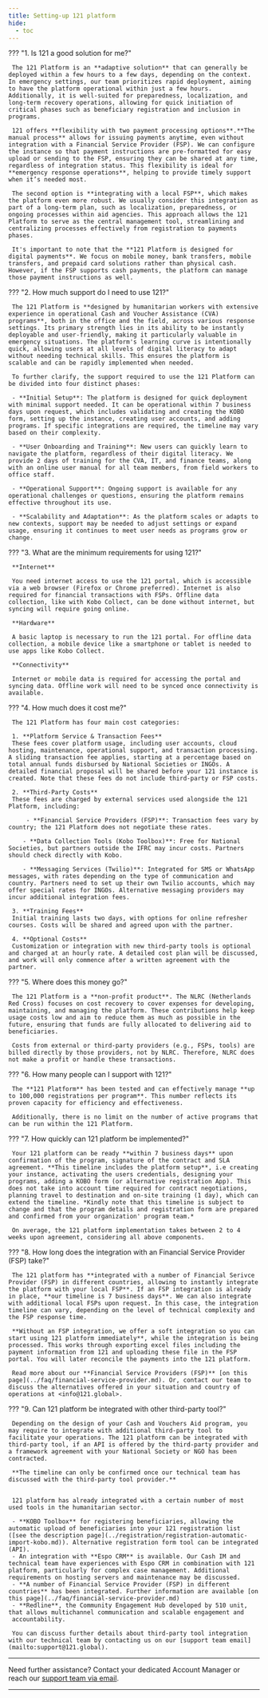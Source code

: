 ```yaml
---
title: Setting-up 121 platform
hide:
  - toc
---
```



??? "1. Is 121 a good solution for me?"

     The 121 Platform is an **adaptive solution** that can generally be deployed within a few hours to a few days, depending on the context. In emergency settings, our team prioritizes rapid deployment, aiming to have the platform operational within just a few hours. Additionally, it is well-suited for preparedness, localization, and long-term recovery operations, allowing for quick initiation of critical phases such as beneficiary registration and inclusion in programs.

     121 offers **flexibility with two payment processing options**.**The manual process** allows for issuing payments anytime, even without integration with a Financial Service Provider (FSP). We can configure the instance so that payment instructions are pre-formatted for easy upload or sending to the FSP, ensuring they can be shared at any time, regardless of integration status. This flexibility is ideal for **emergency response operations**, helping to provide timely support when it’s needed most.

     The second option is **integrating with a local FSP**, which makes the platform even more robust. We usually consider this integration as part of a long-term plan, such as localization, preparedness, or ongoing processes within aid agencies. This approach allows the 121 Platform to serve as the central management tool, streamlining and centralizing processes effectively from registration to payments phases.

     It's important to note that the **121 Platform is designed for digital payments**. We focus on mobile money, bank transfers, mobile transfers, and prepaid card solutions rather than physical cash. However, if the FSP supports cash payments, the platform can manage those payment instructions as well.


??? "2. How much support do I need to use 121?"

     The 121 Platform is **designed by humanitarian workers with extensive experience in operational Cash and Voucher Assistance (CVA) programs**, both in the office and the field, across various response settings. Its primary strength lies in its ability to be instantly deployable and user-friendly, making it particularly valuable in emergency situations. The platform's learning curve is intentionally quick, allowing users at all levels of digital literacy to adapt without needing technical skills. This ensures the platform is scalable and can be rapidly implemented when needed.

     To further clarify, the support required to use the 121 Platform can be divided into four distinct phases:

     - **Initial Setup**: The platform is designed for quick deployment with minimal support needed. It can be operational within 7 business days upon request, which includes validating and creating the KOBO form, setting up the instance, creating user accounts, and adding programs. If specific integrations are required, the timeline may vary based on their complexity.

     - **User Onboarding and Training**: New users can quickly learn to navigate the platform, regardless of their digital literacy. We provide 2 days of training for the CVA, IT, and finance teams, along with an online user manual for all team members, from field workers to office staff.

     - **Operational Support**: Ongoing support is available for any operational challenges or questions, ensuring the platform remains effective throughout its use.

     - **Scalability and Adaptation**: As the platform scales or adapts to new contexts, support may be needed to adjust settings or expand usage, ensuring it continues to meet user needs as programs grow or change.


??? "3. What are the minimum requirements for using 121?"

     **Internet**
     
     You need internet access to use the 121 portal, which is accessible via a web browser (Firefox or Chrome preferred). Internet is also required for financial transactions with FSPs. Offline data collection, like with Kobo Collect, can be done without internet, but syncing will require going online.

     **Hardware**
     
     A basic laptop is necessary to run the 121 portal. For offline data collection, a mobile device like a smartphone or tablet is needed to use apps like Kobo Collect.

     **Connectivity**
     
     Internet or mobile data is required for accessing the portal and syncing data. Offline work will need to be synced once connectivity is available.


??? "4. How much does it cost me?"

     The 121 Platform has four main cost categories:

     1. **Platform Service & Transaction Fees**
     These fees cover platform usage, including user accounts, cloud hosting, maintenance, operational support, and transaction processing. A sliding transaction fee applies, starting at a percentage based on total annual funds disbursed by National Societies or INGOs. A detailed financial proposal will be shared before your 121 instance is created. Note that these fees do not include third-party or FSP costs.

     2. **Third-Party Costs**
     These fees are charged by external services used alongside the 121 Platform, including:

         - **Financial Service Providers (FSP)**: Transaction fees vary by country; the 121 Platform does not negotiate these rates.

        - **Data Collection Tools (Kobo Toolbox)**: Free for National Societies, but partners outside the IFRC may incur costs. Partners should check directly with Kobo.

        - **Messaging Services (Twilio)**: Integrated for SMS or WhatsApp messages, with rates depending on the type of communication and country. Partners need to set up their own Twilio accounts, which may offer special rates for INGOs. Alternative messaging providers may incur additional integration fees.

     3. **Training Fees**
     Initial training lasts two days, with options for online refresher courses. Costs will be shared and agreed upon with the partner.

     4. **Optional Costs**
     Customization or integration with new third-party tools is optional and charged at an hourly rate. A detailed cost plan will be discussed, and work will only commence after a written agreement with the partner.

??? "5. Where does this money go?"

     The 121 Platform is a **non-profit product**. The NLRC (Netherlands Red Cross) focuses on cost recovery to cover expenses for developing, maintaining, and managing the platform. These contributions help keep usage costs low and aim to reduce them as much as possible in the future, ensuring that funds are fully allocated to delivering aid to beneficiaries.

     Costs from external or third-party providers (e.g., FSPs, tools) are billed directly by those providers, not by NLRC. Therefore, NLRC does not make a profit or handle these transactions.

??? "6. How many people can I support with 121?"

     The **121 Platform** has been tested and can effectively manage **up to 100,000 registrations per program**. This number reflects its proven capacity for efficiency and effectiveness.

     Additionally, there is no limit on the number of active programs that can be run within the 121 Platform.


??? "7. How quickly can 121 platform be implemented?"

     Your 121 platform can be ready **within 7 business days** upon confirmation of the program, signature of the contract and SLA agreement. **This timeline includes the platform setup**, i.e creating your instance, activating the users credentials, designing your programs, adding a KOBO form (or alternative registration App). This does not take into account time required for contract negotiations, planning travel to destination and on-site training (1 day), which can extend the timeline. *Kindly note that this timeline is subject to change and that the program details and registration form are prepared and confirmed from your organization' program team.*

     On average, the 121 platform implementation takes between 2 to 4 weeks upon agreement, considering all above components.
     

??? "8. How long does the integration with an Financial Service Provider (FSP) take?"

     The 121 platform has **integrated with a number of Financial Serivce Provider (FSP) in different countries, allowing to instantly integrate the platform with your local FSP**. If an FSP integration is already in place, **our timeline is 7 business days**. We can also integrate with additional local FSPs upon request. In this case, the integration timeline can vary, depending on the level of technical complexity and the FSP response time.

     **Without an FSP integration, we offer a soft integration so you can start using 121 platform immediately**, while the integration is being processed. This works through exporting excel files including the payment information from 121 and uploading these file in the FSP portal. You will later reconcile the payments into the 121 platform. 
     
     Read more about our **Financial Service Providers (FSP)** [on this page](../faq/financial-service-provider.md). Or, contact our team to discuss the alternatives offered in your situation and country of operations at <info@121.global>.

??? "9. Can 121 platform be integrated with other third-party tool?"

     Depending on the design of your Cash and Vouchers Aid program, you may require to integrate with additional third-party tool to facilitate your operations. The 121 platform can be integrated with third-party tool, if an API is offered by the third-party provider and a framework agreement with your National Society or NGO has been contracted. 

     **The timeline can only be confirmed once our technical team has discussed with the third-party tool provider.** 


     121 platform has already integrated with a certain number of most used tools in the humanitarian sector. 
     
     - **KOBO Toolbox** for registering beneficiaries, allowing the automatic upload of beneficiaries into your 121 registration list ([see the description page](../registration/registration-automatic-import-kobo.md)). Alternative registration form tool can be integrated (API).
     - An integration with **Espo CRM** is available. Our Cash IM and technical team have experiences with Espo CRM in combination with 121 platform, particularly for complex case management. Additional requirements on hosting servers and maintenance may be discussed.
     - **A number of Financial Service Provider (FSP) in different countries** has been integrated. Further information are available [on this page](../faq/financial-service-provider.md)
     - **Redline**, the Community Engagement Hub developed by 510 unit, that allows multichannel communication and scalable engagement and
     accountability.

     You can discuss further details about third-party tool integration with our technical team by contacting us on our [support team email](mailto:support@121.global).

---

Need further assistance? Contact your dedicated Account Manager or reach our [support team via email](mailto:support@121.global).

---
